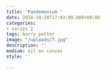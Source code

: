 ```yaml
---
title: 'Pandemonium '
date: 2018-10-28T17:03:00.000+00:00
categories:
- series 2
tags: harry potter
image: "/uploads/7.jpg"
description: ''
medium: oil on canvas
style: ''

---
```


